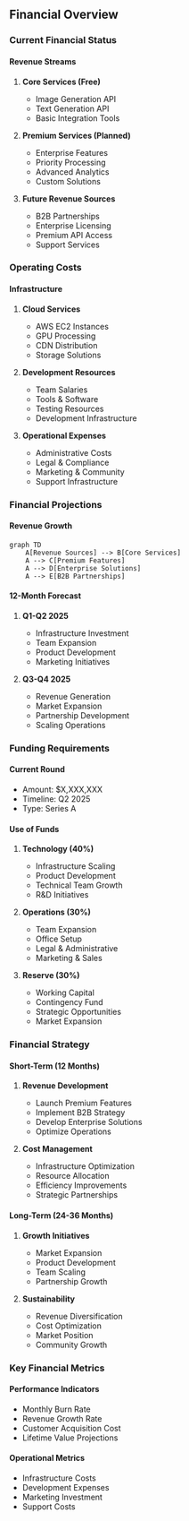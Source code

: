 ## Financial Overview

### Current Financial Status

#### Revenue Streams
1. **Core Services (Free)**
   - Image Generation API
   - Text Generation API
   - Basic Integration Tools

2. **Premium Services (Planned)**
   - Enterprise Features
   - Priority Processing
   - Advanced Analytics
   - Custom Solutions

3. **Future Revenue Sources**
   - B2B Partnerships
   - Enterprise Licensing
   - Premium API Access
   - Support Services

### Operating Costs

#### Infrastructure
1. **Cloud Services**
   - AWS EC2 Instances
   - GPU Processing
   - CDN Distribution
   - Storage Solutions

2. **Development Resources**
   - Team Salaries
   - Tools & Software
   - Testing Resources
   - Development Infrastructure

3. **Operational Expenses**
   - Administrative Costs
   - Legal & Compliance
   - Marketing & Community
   - Support Infrastructure

### Financial Projections

#### Revenue Growth
```mermaid
graph TD
    A[Revenue Sources] --> B[Core Services]
    A --> C[Premium Features]
    A --> D[Enterprise Solutions]
    A --> E[B2B Partnerships]
```

#### 12-Month Forecast
1. **Q1-Q2 2025**
   - Infrastructure Investment
   - Team Expansion
   - Product Development
   - Marketing Initiatives

2. **Q3-Q4 2025**
   - Revenue Generation
   - Market Expansion
   - Partnership Development
   - Scaling Operations

### Funding Requirements

#### Current Round
- Amount: $X,XXX,XXX
- Timeline: Q2 2025
- Type: Series A

#### Use of Funds
1. **Technology (40%)**
   - Infrastructure Scaling
   - Product Development
   - Technical Team Growth
   - R&D Initiatives

2. **Operations (30%)**
   - Team Expansion
   - Office Setup
   - Legal & Administrative
   - Marketing & Sales

3. **Reserve (30%)**
   - Working Capital
   - Contingency Fund
   - Strategic Opportunities
   - Market Expansion

### Financial Strategy

#### Short-Term (12 Months)
1. **Revenue Development**
   - Launch Premium Features
   - Implement B2B Strategy
   - Develop Enterprise Solutions
   - Optimize Operations

2. **Cost Management**
   - Infrastructure Optimization
   - Resource Allocation
   - Efficiency Improvements
   - Strategic Partnerships

#### Long-Term (24-36 Months)
1. **Growth Initiatives**
   - Market Expansion
   - Product Development
   - Team Scaling
   - Partnership Growth

2. **Sustainability**
   - Revenue Diversification
   - Cost Optimization
   - Market Position
   - Community Growth

### Key Financial Metrics

#### Performance Indicators
- Monthly Burn Rate
- Revenue Growth Rate
- Customer Acquisition Cost
- Lifetime Value Projections

#### Operational Metrics
- Infrastructure Costs
- Development Expenses
- Marketing Investment
- Support Costs 